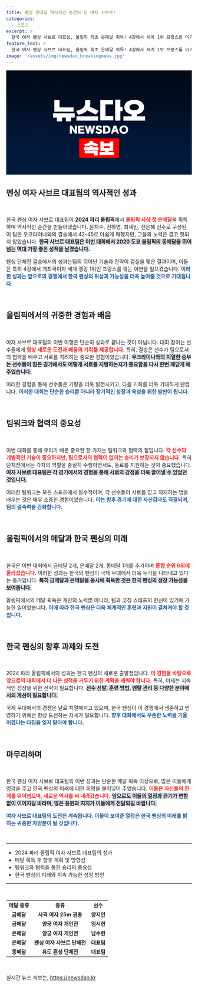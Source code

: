 ```yaml
---
title: 펜싱 은메달 역사적인 순간이 된 여자 사브르!
categories:
  - 스포츠
excerpt: >
  한국 여자 펜싱 사브르 대표팀, 올림픽 최초 은메달 획득! 4강에서 세계 1위 프랑스를 이기며 결승에 진출한 기적 같은 순간을 놓치지 마세요!
feature_text: >
  한국 여자 펜싱 사브르 대표팀, 올림픽 최초 은메달 획득! 4강에서 세계 1위 프랑스를 이기며 결승에 진출한 기적 같은 순간을 놓치지 마세요!
image: '/assets/img/newsdao_breakingnews.jpg'
---
```


<p><img src="/assets/img/newsdao_breakingnews.jpg" alt="flaretime 속보" /></p>

<h2 data-ke-size="size26">펜싱 여자 사브르 대표팀의 역사적인 성과</h2>

<p data-ke-size="size16">&nbsp;</p>

<p>한국 펜싱 여자 사브르 대표팀이 <strong>2024 파리 올림픽</strong>에서 <b><span style="color: #ee2323;">올림픽 사상 첫 은메달</span></b>을 획득하며 역사적인 순간을 만들어냈습니다. 윤지수, 전하영, 최세빈, 전은혜 선수로 구성된 이 팀은 우크라이나와의 결승에서 42-45로 아쉽게 패했지만, 그들의 노력은 결코 헛되지 않았습니다. <b><span style="background-color: #21538527;">한국 사브르 대표팀은 이번 대회에서 2020 도쿄 올림픽의 동메달을 뛰어넘는 역대 가장 좋은 성적을 남겼습니다.</span></b> </p>

<p>펜싱 단체전 결승에서의 성과는팀의 뛰어난 기술과 전략이 결실을 맺은 결과이며, 이들은 특히 4강에서 개최국이자 세계 랭킹 1위인 프랑스를 꺾는 이변을 일으켰습니다. <b><span style="color: #1a5490;">이러한 성과는 앞으로의 경쟁에서 한국 펜싱의 위상과 가능성을 더욱 높여줄 것으로 기대됩니다.</span></b></p>

<p data-ke-size="size16">&nbsp;</p>

<h2 data-ke-size="size26">올림픽에서의 귀중한 경험과 배움</h2>

<p data-ke-size="size16">&nbsp;</p>

<p>여자 사브르 대표팀의 이번 여행은 단순히 성과로 끝나는 것이 아닙니다. 대회 참여는 선수들에게 <b><span style="color: #ee2323;">항상 새로운 도전과 배움의 기회를 제공합니다.</span></b> 특히, 결승은 선수가 팀으로서의 협력을 배우고 서로를 격려하는 중요한 경험이었습니다. <b><span style="background-color: #21538527;">우크라이나와의 치열한 승부는 선수들이 힘든 경기에서도 어떻게 서로를 지탱하는지가 중요함을 다시 한번 깨닫게 해주었습니다.</span></b></p>

<p>이러한 경험을 통해 선수들은 기량을 더욱 발전시키고, 다음 기회를 더욱 기대하게 만듭니다. <b><span style="color: #1a5490;">이러한 대회는 단순한 승리뿐 아니라 장기적인 성장과 육성을 위한 발판이 됩니다.</span></b></p>

<p data-ke-size="size16">&nbsp;</p>

<h2 data-ke-size="size26">팀워크와 협력의 중요성</h2>

<p data-ke-size="size16">&nbsp;</p>

<p>이번 대회를 통해 우리가 배운 중요한 한 가지는 팀워크와 협력의 힘입니다. <b><span style="color: #ee2323;">각 선수의 개별적인 기술이 중요하지만, 팀으로서의 협력이 없이는 승리가 보장되지 않습니다.</span></b> 특히 단체전에서는 각자의 역할을 충실히 수행하면서도, 동료를 지원하는 것이 중요했습니다. <b><span style="background-color: #21538527;">여자 사브르 대표팀은 각 경기에서의 경험을 통해 서로의 강점을 더욱 끌어낼 수 있었던 것입니다.</span></b></p>

<p>이러한 팀워크는 모든 스포츠에서 필수적이며, 각 선수들이 서로를 믿고 의지하는 법을 배우는 것은 매우 소중한 경험이었습니다. <b><span style="color: #1a5490;">이는 향후 경기에 대한 자신감과도 직결되며, 팀의 결속력을 강화합니다.</span></b></p>

<p data-ke-size="size16">&nbsp;</p>

<h2 data-ke-size="size26">올림픽에서의 메달과 한국 펜싱의 미래</h2>

<p data-ke-size="size16">&nbsp;</p>

<p>한국은 이번 대회에서 금메달 2개, 은메달 2개, 동메달 1개를 추가하며 <b><span style="color: #ee2323;">종합 순위 6위에 올라섰습니다.</span></b> 이러한 성과는 한국의 펜싱이 국제 무대에서 더욱 두각을 나타내고 있다는 증거입니다. <b><span style="background-color: #21538527;">특히 금메달과 은메달을 동시에 획득한 것은 한국 펜싱의 성장 가능성을 보여줍니다.</span></b></p>

<p>올림픽에서의 메달 획득은 개인의 노력뿐 아니라, 팀과 코칭 스태프의 헌신이 있기에 가능한 일이었습니다. <b><span style="color: #1a5490;">이에 따라 한국 펜싱은 더욱 체계적인 훈련과 지원이 결쳐져야 할 것입니다.</span></b></p>

<p data-ke-size="size16">&nbsp;</p>

<h2 data-ke-size="size26">한국 펜싱의 향후 과제와 도전</h2>

<p data-ke-size="size16">&nbsp;</p>

<p>2024 파리 올림픽에서의 성과는 한국 펜싱의 새로운 출발점입니다. <b><span style="color: #ee2323;">이 경험을 바탕으로 앞으로의 대회에서 더 나은 성적을 거두기 위한 계획을 세워야 합니다.</span></b> 특히, 이제는 지속적인 성장을 위한 전략이 필요합니다. <b><span style="background-color: #21538527;">선수 선발, 훈련 방법, 멘탈 관리 등 다양한 분야에서의 개선이 필요합니다.</span></b></p>

<p>국제 무대에서의 경쟁은 날로 치열해지고 있으며, 한국 펜싱이 이 경쟁에서 생존하고 번영하기 위해선 항상 도전하는 자세가 필요합니다. <b><span style="color: #1a5490;">향후 대회에서도 꾸준한 노력을 기울이겠다는 다짐을 잊지 말아야 합니다.</span></b></p>

<p data-ke-size="size16">&nbsp;</p>

<h2 data-ke-size="size26">마무리하며</h2>

<p data-ke-size="size16">&nbsp;</p>

<p>한국 펜싱 여자 사브르 대표팀의 이번 성과는 단순한 메달 획득 이상으로, 많은 이들에게 영감을 주고 한국 펜싱의 미래에 대한 희망을 불어넣어 주었습니다. <b><span style="color: #ee2323;">이들은 자신들의 한계를 뛰어넘으며, 새로운 역사를 써 내려갔습니다.</span></b> <b><span style="background-color: #21538527;">앞으로도 이들의 열정과 끈기가 변함없이 이어지길 바라며, 많은 응원과 지지가 이들에게 전달되길 바랍니다.</span></b></p>

<p><b><span style="color: #1a5490;">여자 사브르 대표팀의 도전은 계속됩니다. 이들이 보여준 열정은 한국 펜싱의 미래를 밝히는 귀중한 자양분이 될 것입니다.</span></b></p>

<p data-ke-size="size16">&nbsp;</p>

<hr>

<ul>
  <li>2024 파리 올림픽 여자 사브르 대표팀의 성과</li>
  <li>메달 획득 후 향후 계획 및 방향성</li>
  <li>팀워크와 협력을 통한 승리의 중요성</li>
  <li>한국 펜싱의 미래와 지속 가능한 성장 방안</li>
</ul>

<hr>

<p data-ke-size="size16">&nbsp;</p>

<table style="width: 100%; border-collapse: collapse;">
    <tbody>
        <tr>
            <td style="text-align: center; height: 17px;"><b>메달 종류</b></td>
            <td style="text-align: center; height: 17px;"><b>종류</b></td>
            <td style="text-align: center; height: 17px;"><b>선수</b></td>
        </tr>
        <tr>
            <td style="text-align: center; height: 17px;"><b>금메달</b></td>
            <td style="text-align: center; height: 17px;"><b>사격 여자 25m 권총</b></td>
            <td style="text-align: center; height: 17px;"><b>양지인</b></td>
        </tr>
        <tr>
            <td style="text-align: center; height: 17px;"><b>금메달</b></td>
            <td style="text-align: center; height: 17px;"><b>양궁 여자 개인전</b></td>
            <td style="text-align: center; height: 17px;"><b>임시현</b></td>
        </tr>
        <tr>
            <td style="text-align: center; height: 17px;"><b>은메달</b></td>
            <td style="text-align: center; height: 17px;"><b>양궁 여자 개인전</b></td>
            <td style="text-align: center; height: 17px;"><b>남수현</b></td>
        </tr>
        <tr>
            <td style="text-align: center; height: 17px;"><b>은메달</b></td>
            <td style="text-align: center; height: 17px;"><b>펜싱 여자 사브르 단체전</b></td>
            <td style="text-align: center; height: 17px;"><b>대표팀</b></td>
        </tr>
        <tr>
            <td style="text-align: center; height: 17px;"><b>동메달</b></td>
            <td style="text-align: center; height: 17px;"><b>유도 혼성 단체전</b></td>
            <td style="text-align: center; height: 17px;"><b>대표팀</b></td>
        </tr>
    </tbody>
</table>

<p data-ke-size="size16">&nbsp;</p>
실시간 뉴스 속보는, <a href="https://newsdao.kr" rel="dofollow">https://newsdao.kr</a>


